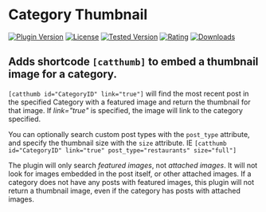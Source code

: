 # Category Thumbnail

[![Plugin Version](https://img.shields.io/wordpress/plugin/v/dirtysuds-category-thumbnail.svg)](https://wordpress.org/plugins/dirtysuds-category-thumbnail/)
[![License](https://img.shields.io/badge/license-GPLv2-blue.svg)](https://wordpress.org/about/license/)
[![Tested Version](https://img.shields.io/wordpress/v/dirtysuds-category-thumbnail.svg)](https://wordpress.org/plugins/dirtysuds-category-thumbnail/)
[![Rating](https://img.shields.io/wordpress/plugin/r/dirtysuds-category-thumbnail.svg)](https://wordpress.org/support/view/plugin-reviews/dirtysuds-category-thumbnail)
[![Downloads](https://img.shields.io/wordpress/plugin/dt/dirtysuds-category-thumbnail.svg)](https://wordpress.org/plugins/dirtysuds-category-thumbnail/)

## Adds shortcode `[catthumb]` to embed a thumbnail image for a category.

`[catthumb id="CategoryID" link="true"]` will find the most recent post in the specified Category with a featured image and return the thumbnail for that image. If *link="true"* is specified, the image will link to the category specified.

You can optionally search custom post types with the `post_type` attribute, and specify the thumbnail size with the `size` attribute. IE
`[catthumb id="CategoryID" link="true" post_type="restaurants" size="full"]`

The plugin will only search *featured images*, not *attached images*. It will not look for images embedded in the post itself, or other attached images. If a category does not have any posts with featured images, this plugin will not return a thumbnail image, even if the category has posts with attached images.

